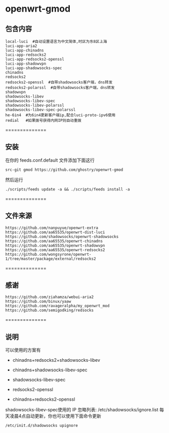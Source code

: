 # openwrt-gmod

包含内容
-------
    local-luci  #自动设置语言为中文简体,时区为东8区上海
    luci-app-aria2
    luci-app-chinadns
    luci-app-redsocks2
    luci-app-redsocks2-openssl
    luci-app-shadowvpn
    luci-app-shadowsocks-spec
    chinadns
    redsocks2
    redsocks2-openssl  #自带shadowsocks客户端，dns转发
    redsocks2-polarssl  #自带shadowsocks客户端，dns转发
    shadowvpn
    shadowsocks-libev
    shadowsocks-libev-spec
    shadowsocks-libev-polarssl
    shadowsocks-libev-spec-polarssl
    he-6in4  #为6in4更新客户端ip,配合luci-proto-ipv6使用
    redial   #如果拨号获得内网IP则自动重拨

==============

安装
-------

在你的 feeds.conf.default 文件添加下面这行

    src-git gmod https://github.com/ghostry/openwrt-gmod

然后运行

    ./scripts/feeds update -a && ./scripts/feeds install -a

==============

文件来源
-------
    https://github.com/nanpuyue/openwrt-extra
    https://github.com/aa65535/openwrt-dist-luci
    https://github.com/shadowsocks/openwrt-shadowsocks
    https://github.com/aa65535/openwrt-chinadns
    https://github.com/aa65535/openwrt-shadowvpn
    https://github.com/aa65535/openwrt-redsocks2
    https://github.com/wongsyrone/openwrt-1/tree/master/package/external/redsocks2

==============

感谢
-------
    https://github.com/ziahamza/webui-aria2
    https://github.com/binux/yaaw
    https://github.com/ravageralpha/my_openwrt_mod
    https://github.com/semigodking/redsocks

==============

说明
-------
可以使用的方案有

 - chinadns+redsocks2+shadowsocks-libev

 - chinadns+shadowsocks-libev-spec

 - shadowsocks-libev-spec

 - redsocks2-openssl

 - chinadns+redsocks2-openssl

shadowsocks-libev-spec使用的 IP 忽略列表: /etc/shadowsocks/ignore.list 每天凌晨4点自动更新，你也可以使用下面命令更新

    /etc/init.d/shadowsocks upignore


